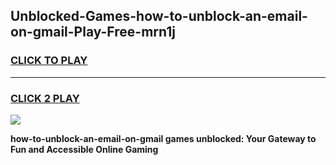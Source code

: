 
## Unblocked-Games-how-to-unblock-an-email-on-gmail-Play-Free-mrn1j
<h3>
<a href="https://premium76.site?title=how-to-unblock-an-email-on-gmail&ref=23A">CLICK TO PLAY</a></h3>
<hr>

<h3>
<a href="https://premium76.site?title=how-to-unblock-an-email-on-gmail&ref=23A">CLICK 2 PLAY</a>
  
</h3>

<a href="https://premium76.site?title=how-to-unblock-an-email-on-gmail&ref=23A"><img src="https://clearcache.store/games.png"></a>


**how-to-unblock-an-email-on-gmail games unblocked: Your Gateway to Fun and Accessible Online Gaming**
